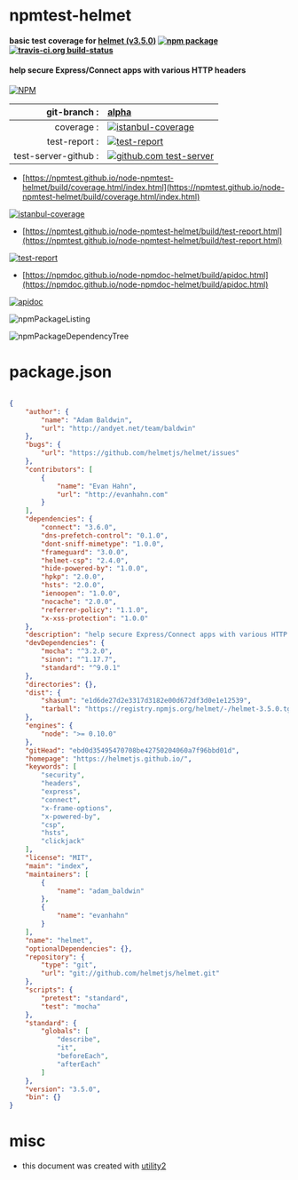 # npmtest-helmet

#### basic test coverage for  [helmet (v3.5.0)](https://helmetjs.github.io/)  [![npm package](https://img.shields.io/npm/v/npmtest-helmet.svg?style=flat-square)](https://www.npmjs.org/package/npmtest-helmet) [![travis-ci.org build-status](https://api.travis-ci.org/npmtest/node-npmtest-helmet.svg)](https://travis-ci.org/npmtest/node-npmtest-helmet)

#### help secure Express/Connect apps with various HTTP headers

[![NPM](https://nodei.co/npm/helmet.png?downloads=true&downloadRank=true&stars=true)](https://www.npmjs.com/package/helmet)

| git-branch : | [alpha](https://github.com/npmtest/node-npmtest-helmet/tree/alpha)|
|--:|:--|
| coverage : | [![istanbul-coverage](https://npmtest.github.io/node-npmtest-helmet/build/coverage.badge.svg)](https://npmtest.github.io/node-npmtest-helmet/build/coverage.html/index.html)|
| test-report : | [![test-report](https://npmtest.github.io/node-npmtest-helmet/build/test-report.badge.svg)](https://npmtest.github.io/node-npmtest-helmet/build/test-report.html)|
| test-server-github : | [![github.com test-server](https://npmtest.github.io/node-npmtest-helmet/GitHub-Mark-32px.png)](https://npmtest.github.io/node-npmtest-helmet/build/app/index.html) | | build-artifacts : | [![build-artifacts](https://npmtest.github.io/node-npmtest-helmet/glyphicons_144_folder_open.png)](https://github.com/npmtest/node-npmtest-helmet/tree/gh-pages/build)|

- [https://npmtest.github.io/node-npmtest-helmet/build/coverage.html/index.html](https://npmtest.github.io/node-npmtest-helmet/build/coverage.html/index.html)

[![istanbul-coverage](https://npmtest.github.io/node-npmtest-helmet/build/screenCapture.buildCi.browser.%252Ftmp%252Fbuild%252Fcoverage.lib.html.png)](https://npmtest.github.io/node-npmtest-helmet/build/coverage.html/index.html)

- [https://npmtest.github.io/node-npmtest-helmet/build/test-report.html](https://npmtest.github.io/node-npmtest-helmet/build/test-report.html)

[![test-report](https://npmtest.github.io/node-npmtest-helmet/build/screenCapture.buildCi.browser.%252Ftmp%252Fbuild%252Ftest-report.html.png)](https://npmtest.github.io/node-npmtest-helmet/build/test-report.html)

- [https://npmdoc.github.io/node-npmdoc-helmet/build/apidoc.html](https://npmdoc.github.io/node-npmdoc-helmet/build/apidoc.html)

[![apidoc](https://npmdoc.github.io/node-npmdoc-helmet/build/screenCapture.buildCi.browser.%252Ftmp%252Fbuild%252Fapidoc.html.png)](https://npmdoc.github.io/node-npmdoc-helmet/build/apidoc.html)

![npmPackageListing](https://npmtest.github.io/node-npmtest-helmet/build/screenCapture.npmPackageListing.svg)

![npmPackageDependencyTree](https://npmtest.github.io/node-npmtest-helmet/build/screenCapture.npmPackageDependencyTree.svg)



# package.json

```json

{
    "author": {
        "name": "Adam Baldwin",
        "url": "http://andyet.net/team/baldwin"
    },
    "bugs": {
        "url": "https://github.com/helmetjs/helmet/issues"
    },
    "contributors": [
        {
            "name": "Evan Hahn",
            "url": "http://evanhahn.com"
        }
    ],
    "dependencies": {
        "connect": "3.6.0",
        "dns-prefetch-control": "0.1.0",
        "dont-sniff-mimetype": "1.0.0",
        "frameguard": "3.0.0",
        "helmet-csp": "2.4.0",
        "hide-powered-by": "1.0.0",
        "hpkp": "2.0.0",
        "hsts": "2.0.0",
        "ienoopen": "1.0.0",
        "nocache": "2.0.0",
        "referrer-policy": "1.1.0",
        "x-xss-protection": "1.0.0"
    },
    "description": "help secure Express/Connect apps with various HTTP headers",
    "devDependencies": {
        "mocha": "^3.2.0",
        "sinon": "^1.17.7",
        "standard": "^9.0.1"
    },
    "directories": {},
    "dist": {
        "shasum": "e1d6de27d2e3317d3182e00d672df3d0e1e12539",
        "tarball": "https://registry.npmjs.org/helmet/-/helmet-3.5.0.tgz"
    },
    "engines": {
        "node": ">= 0.10.0"
    },
    "gitHead": "ebd0d35495470708be42750204060a7f96bbd01d",
    "homepage": "https://helmetjs.github.io/",
    "keywords": [
        "security",
        "headers",
        "express",
        "connect",
        "x-frame-options",
        "x-powered-by",
        "csp",
        "hsts",
        "clickjack"
    ],
    "license": "MIT",
    "main": "index",
    "maintainers": [
        {
            "name": "adam_baldwin"
        },
        {
            "name": "evanhahn"
        }
    ],
    "name": "helmet",
    "optionalDependencies": {},
    "repository": {
        "type": "git",
        "url": "git://github.com/helmetjs/helmet.git"
    },
    "scripts": {
        "pretest": "standard",
        "test": "mocha"
    },
    "standard": {
        "globals": [
            "describe",
            "it",
            "beforeEach",
            "afterEach"
        ]
    },
    "version": "3.5.0",
    "bin": {}
}
```



# misc
- this document was created with [utility2](https://github.com/kaizhu256/node-utility2)
